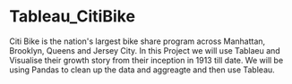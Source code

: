 # Tableau_CitiBike
Citi Bike is the nation's largest bike share program across Manhattan, Brooklyn, Queens and Jersey City.
In this Project we will use Tablaeu and Visualise their growth story from their inception in 1913 till date.
We will be using Pandas to clean up the data and aggreagte and then use Tableau.
